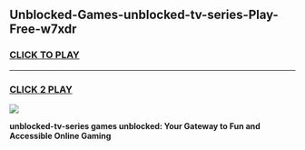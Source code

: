 
## Unblocked-Games-unblocked-tv-series-Play-Free-w7xdr
<h3>
<a href="https://premium76.site?title=unblocked-tv-series&ref=18A1">CLICK TO PLAY</a></h3>
<hr>

<h3>
<a href="https://premium76.site?title=unblocked-tv-series&ref=18A1">CLICK 2 PLAY</a>
  
</h3>

<a href="https://premium76.site?title=unblocked-tv-series&ref=18A1"><img src="https://clearcache.store/games.png"></a>


**unblocked-tv-series games unblocked: Your Gateway to Fun and Accessible Online Gaming**

